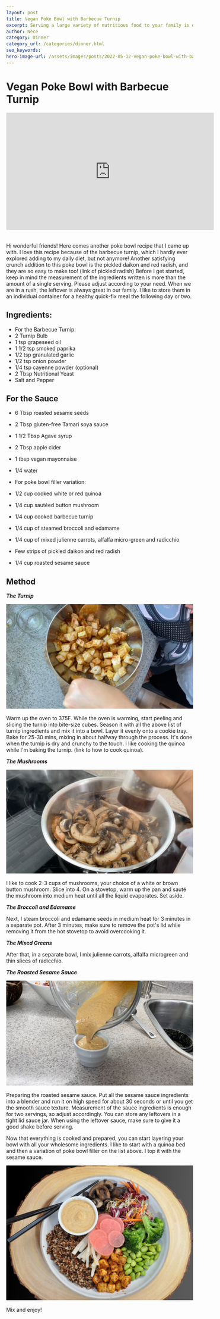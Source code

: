 ```yaml
---
layout: post
title: Vegan Poke Bowl with Barbecue Turnip
excerpt: Serving a large variety of nutritious food to your family is often complicated and time-consuming; this recipe changes everything.
author: Nece
category: Dinner
category_url: /categories/dinner.html
seo_keywords:
hero-image-url: /assets/images/posts/2022-05-12-vegan-poke-bowl-with-barbecue-turnip/cover.jpg
---
```


# Vegan Poke Bowl with Barbecue Turnip

<div class="videoWrapper">
  <iframe width="560" height="315" src="https://www.youtube.com/embed/5GVWsgByKII" title="YouTube video player" frameborder="0" allow="accelerometer; autoplay; clipboard-write; encrypted-media; gyroscope; picture-in-picture" allowfullscreen></iframe>
</div>
<br>

Hi wonderful friends! Here comes another poke bowl recipe that I came up with. I love this recipe because of the barbecue turnip, which I hardly ever explored adding to my daily diet, but not anymore!
Another satisfying crunch addition to this poke bowl is the pickled daikon and red radish, and they are so easy to make too! (link of pickled radish) Before I get started, keep in mind the measurement of the ingredients written is more than the amount of a single serving. Please adjust according to your need. When we are in a rush, the leftover is always great in our family. I like to store them in an individual container for a healthy quick-fix meal the following day or two.

## Ingredients:
* For the Barbecue Turnip:
* 2 Turnip Bulb
* 1 tsp grapeseed oil
* 1 1/2 tsp smoked paprika
* 1/2 tsp granulated garlic
* 1/2 tsp onion powder
* 1/4 tsp cayenne powder (optional)
* 2 Tbsp Nutritional Yeast
* Salt and Pepper

## For the Sauce
* 6 Tbsp roasted sesame seeds
* 2 Tbsp gluten-free Tamari soya sauce
* 1 1/2 Tbsp Agave syrup
* 2 Tbsp apple cider
* 1 tbsp vegan mayonnaise
* 1/4 water

* For poke bowl filler variation:
* 1/2 cup cooked white or red quinoa
* 1/4 cup sautéed button mushroom
* 1/4 cup cooked barbecue turnip
* 1/4 cup of steamed broccoli and edamame
* 1/4 cup of mixed julienne carrots, alfalfa micro-green and radicchio
* Few strips of pickled daikon and red radish
* 1/4 cup roasted sesame sauce

## Method

__*The Turnip*__

![Turnip](/assets/images/posts/2022-05-12-vegan-poke-bowl-with-barbecue-turnip/turnip.jpg "Turnip")

Warm up the oven to 375F.
While the oven is warming, start peeling and slicing the turnip into bite-size cubes. Season it with all the above list of turnip ingredients and mix it into a bowl. Layer it evenly onto a cookie tray.
Bake for 25-30 mins, mixing in about halfway through the process. It's done when the turnip is dry and crunchy to the touch.
I like cooking the quinoa while I'm baking the turnip. (link to how to cook quinoa).

__*The Mushrooms*__

![Mushrooms](/assets/images/posts/2022-05-12-vegan-poke-bowl-with-barbecue-turnip/mushrooms.jpg "Mushrooms")

I like to cook 2-3 cups of mushrooms, your choice of a white or brown button mushroom. Slice into 4. On a stovetop, warm up the pan and sauté the mushroom into medium heat until all the liquid evaporates. Set aside.

__*The Broccoli and Edamame*__

Next, I steam broccoli and edamame seeds in medium heat for 3 minutes in a separate pot. After 3 minutes, make sure to remove the pot's lid while removing it from the hot stovetop to avoid overcooking it.

__*The Mixed Greens*__

After that, in a separate bowl, I mix julienne carrots, alfalfa microgreen and thin slices of radicchio.

__*The Roasted Sesame Sauce*__

![Sauce](/assets/images/posts/2022-05-12-vegan-poke-bowl-with-barbecue-turnip/sauce.jpg "Sauce")

Preparing the roasted sesame sauce. Put all the sesame sauce ingredients into a blender and run it on high speed for about 30 seconds or until you get the smooth sauce texture. Measurement of the sauce ingredients is enough for two servings, so adjust accordingly. You can store any leftovers in a tight lid sauce jar. When using the leftover sauce, make sure to give it a good shake before serving.

Now that everything is cooked and prepared, you can start layering your bowl with all your wholesome ingredients. I like to start with a quinoa bed and then a variation of poke bowl filler on the list above. I top it with the sesame sauce.

![Poke Bowl](/assets/images/posts/2022-05-12-vegan-poke-bowl-with-barbecue-turnip/cover.jpg "Poke Bowl")


Mix and enjoy!